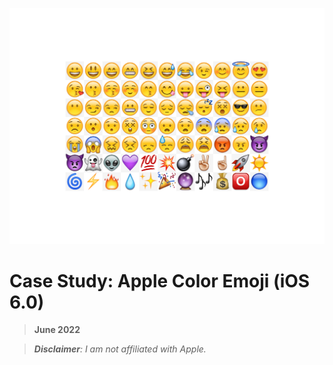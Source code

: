 ![_iOS 6-style Emoji Grid, **2022**_](/public/photos/spaceboy3000/ios6-emoji-grid.jpg)

# Case Study: Apple Color Emoji (iOS 6.0)

> **June 2022**

> _**Disclaimer**: I am not affiliated with Apple._
